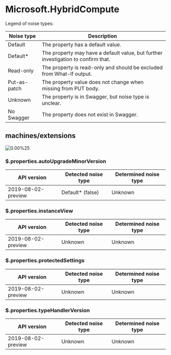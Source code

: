 # Microsoft.HybridCompute

Legend of noise types:

| Noise type   | Description                                                                       |
| ------------ | --------------------------------------------------------------------------------- |
| Default      | The property has a default value.                                                 |
| Default*     | The property may have a default value, but further investigation to confirm that. |
| Read-only    | The property is read-only and should be excluded from What-If output.             |
| Put-as-patch | The property value does not change when missing from PUT body.                    |
| Unknown      | The property is in Swagger, but noise type is unclear.                            |
| No Swagger   | The property does not exist in Swagger.                                           |

## machines/extensions

![0.00%25](https://img.shields.io/badge/0.00%25-%E2%98%86☆☆☆☆☆☆☆☆☆-red)

### \$.properties.autoUpgradeMinorVersion

| API version        | Detected noise type | Determined noise type |
| ------------------ | ------------------- | --------------------- |
| 2019-08-02-preview | Default* (false)    | Unknown               |

### \$.properties.instanceView

| API version        | Detected noise type | Determined noise type |
| ------------------ | ------------------- | --------------------- |
| 2019-08-02-preview | Unknown             | Unknown               |

### \$.properties.protectedSettings

| API version        | Detected noise type | Determined noise type |
| ------------------ | ------------------- | --------------------- |
| 2019-08-02-preview | Unknown             | Unknown               |

### \$.properties.typeHandlerVersion

| API version        | Detected noise type | Determined noise type |
| ------------------ | ------------------- | --------------------- |
| 2019-08-02-preview | Unknown             | Unknown               |
